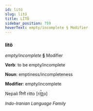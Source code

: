 ```yaml
---
id: litö
slug: litö
title: LİTÖ
sidebar_position: 759
hoverText: empty/incomplete § Modifier
---
```


### litö

*empty/incomplete* **§** Modifier

**Verb**: to be empty/incomplete

**Noun**: emptiness/incompleteness

**Modifier**: empty/incomplete

Nepali रित्तो ritto [rit̪̚t̪o]

*Indo-Iranian Language Family*